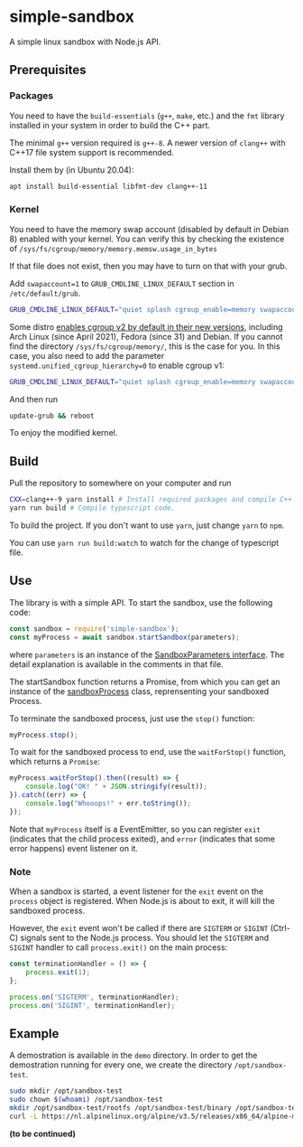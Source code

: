 # simple-sandbox

A simple linux sandbox with Node.js API.

## Prerequisites

### Packages

You need to have the `build-essentials` (`g++`, `make`, etc.) and the `fmt` library installed in your system in order to build the C++ part.

The minimal `g++` version required is `g++-8`. A newer version of `clang++` with C++17 file system support is recommended.

Install them by (in Ubuntu 20.04):

```bash
apt install build-essential libfmt-dev clang++-11
```

### Kernel

You need to have the memory swap account (disabled by default in Debian 8) enabled with your kernel. You can verify this by checking the existence of `/sys/fs/cgroup/memory/memory.memsw.usage_in_bytes`

If that file does not exist, then you may have to turn on that with your grub.

Add `swapaccount=1` to `GRUB_CMDLINE_LINUX_DEFAULT` section in `/etc/default/grub`.

```bash
GRUB_CMDLINE_LINUX_DEFAULT="quiet splash cgroup_enable=memory swapaccount=1"
```

Some distro [enables cgroup v2 by default in their new versions](https://rootlesscontaine.rs/getting-started/common/cgroup2/), including Arch Linux (since April 2021), Fedora (since 31) and Debian. If you cannot find the directory `/sys/fs/cgroup/memory/`, this is the case for you. In this case, you also need to add the parameter `systemd.unified_cgroup_hierarchy=0` to enable cgroup v1:

```bash
GRUB_CMDLINE_LINUX_DEFAULT="quiet splash cgroup_enable=memory swapaccount=1 systemd.unified_cgroup_hierarchy=0"
```

And then run

```bash
update-grub && reboot
```

To enjoy the modified kernel.

## Build

Pull the repository to somewhere on your computer and run

```bash
CXX=clang++-9 yarn install # Install required packages and compile C++ code with the clang++-9 compiler
yarn run build # Compile typescript code.
```

To build the project. If you don't want to use `yarn`, just change `yarn` to `npm`.

You can use `yarn run build:watch` to watch for the change of typescript file.

## Use

The library is with a simple API.
To start the sandbox, use the following code:

```js
const sandbox = require('simple-sandbox');
const myProcess = await sandbox.startSandbox(parameters);
```

where `parameters` is an instance of the [SandboxParameters interface](src/interfaces.ts). The detail explanation is available in the comments in that file.

The startSandbox function returns a Promise, from which you can get an instance of the [sandboxProcess](src/sandboxProcess.ts) class, reprensenting your sandboxed Process.

To terminate the sandboxed process, just use the `stop()` function:

```js
myProcess.stop();
```

To wait for the sandboxed process to end, use the `waitForStop()` function, which returns a `Promise`:

```js
myProcess.waitForStop().then((result) => {
    console.log("OK! " + JSON.stringify(result));
}).catch((err) => {
    console.log("Whooops!" + err.toString());
});
```

Note that `myProcess` itself is a EventEmitter, so you can register `exit` (indicates that the child process exited), and `error` (indicates that some error happens) event listener on it.

### Note

When a sandbox is started, a event listener for the `exit` event on the `process` object is registered. When Node.js is about to exit, it will kill the sandboxed process.

However, the `exit` event won't be called if there are `SIGTERM` or `SIGINT` (Ctrl-C) signals sent to the Node.js process. You should let the `SIGTERM` and `SIGINT` handler to call `process.exit()` on the main process:

```js
const terminationHandler = () => {
    process.exit(1);
};

process.on('SIGTERM', terminationHandler);
process.on('SIGINT', terminationHandler);
```

## Example

A demostration is available in the `demo` directory.
In order to get the demostration running for every one, we create the directory `/opt/sandbox-test`.

```bash
sudo mkdir /opt/sandbox-test
sudo chown $(whoami) /opt/sandbox-test
mkdir /opt/sandbox-test/rootfs /opt/sandbox-test/binary /opt/sandbox-test/working
curl -L https://nl.alpinelinux.org/alpine/v3.5/releases/x86_64/alpine-minirootfs-3.5.2-x86_64.tar.gz | tar -xzvf - -C /opt/sandbox-test/rootfs
```

**(to be continued)**
